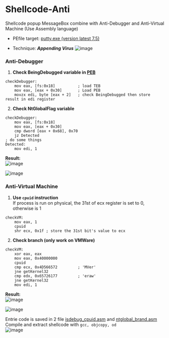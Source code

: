 # Shellcode-Anti
Shellcode popup MessageBox combine with Anti-Debugger and Anti-Virtual Machine (Use Assembly language)

- PEfile target: [putty.exe (version latest 7.5)](https://www.chiark.greenend.org.uk/~sgtatham/putty/latest.html)

- Technique: ***Appending Virus***
![image](https://user-images.githubusercontent.com/58476264/129138745-066b44c4-ba0d-40d9-ac8d-d7f1dad40d17.png)

### Anti-Debugger
1. **Check BeingDebugged variable in [PEB](https://www.ired.team/miscellaneous-reversing-forensics/windows-kernel-internals/exploring-process-environment-block)**
```assembly
checkDebugger:
	mov eax, [fs:0x18]          ; load TEB
	mov eax, [eax + 0x30]       ; Load PEB
	movzx edi, byte [eax + 2]   ; check BeingDebugged then store result in edi register
```
2. **Check NtGlobalFlag variable**
```assembly
checkDebugger:
	mov eax, [fs:0x18]
	mov eax, [eax + 0x30]
	cmp dword [eax + 0x68], 0x70
	jz Detected
; do some things
Detected:
	mov edi, 1
```
**Result:**<br>
![image](https://user-images.githubusercontent.com/58476264/129141437-c305f205-435e-4b43-8b3f-5754de07d3dd.png)

![image](https://user-images.githubusercontent.com/58476264/129141467-ba7062ad-67f5-43d6-9316-5fe741c9f79e.png)

### Anti-Virtual Machine
1. **Use `cpuid` instruction**<br>
If process is run on physical, the 31st of ecx register is set to 0, otherwise is 1
```assembly
checkVM:
	mov eax, 1
	cpuid
	shr ecx, 0x1f ; store the 31st bit's value to ecx
```
2. **Check branch (only work on VMWare)**
```assembly
checkVM:
	xor eax, eax
	mov eax, 0x40000000
	cpuid
	cmp ecx, 0x4D566572         ; 'MVer'
	jne getKernel32
	cmp edx, 0x65726177         ; 'eraw'
	jne getKernel32
	mov edi, 1
```
**Result:**<br>
![image](https://user-images.githubusercontent.com/58476264/129141051-a01fed87-308e-4403-beb3-520f60dea030.png)

![image](https://user-images.githubusercontent.com/58476264/129141067-c7520bf5-8e24-43ac-a6d5-d4fe036b2a0a.png)

Entrie code is saved in 2 file [isdebug_cpuid.asm]() and [ntglobal_brand.asm]()<br>
Compile and extract shellcode with ```gcc, objcopy, od```<br>
![image](https://user-images.githubusercontent.com/58476264/129141790-4412315b-e4ef-4952-9686-8abf4413eec0.png)

